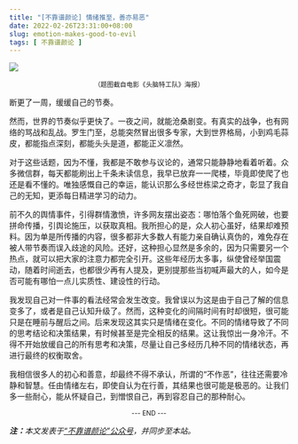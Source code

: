 ```yaml
---
title: "[不靠谱颜论] 情绪推至，善亦易恶"
date: 2022-02-26T23:31:00+08:00
slug: emotion-makes-good-to-evil
tags: [ 不靠谱颜论 ]
---
```


![](/images/2022-02-26/emotion.png)
<center><small>（题图截自电影《头脑特工队》海报）</small></center>

断更了一周，缓缓自己的节奏。

然而，世界的节奏似乎更快了。一夜之间，就能沧桑剧变。有真实的战争，也有网络的骂战和乱战。罗生门至，总能突然冒出很多专家，大到世界格局，小到鸡毛蒜皮，都能指点深刻，都能头头是道，都能正义凛然。

对于这些话题，因为不懂，我都是不敢参与议论的，通常只能静静地看着听着。众多微信群，每天都能刷出上千条未读信息，我早已放弃一一爬楼，毕竟即使爬了也还是看不懂的。唯独感慨自己的幸运，能认识那么多经世栋梁之奇才，彰显了我自己的无知，更添每日精进学习的动力。

前不久的舆情事件，引得群情激愤，许多网友摆出姿态：哪怕落个鱼死网破，也要拼命传播，引舆论施压，以获取真相。我所担心的是，众人初心虽好，结果却难预料。因为单是所传播的内容，很多都非大多数人有能力亲自确认真伪的，难免存在被人带节奏而误入歧途的风险。还好，这种担心显然是多余的，因为只需要另一个热点，就可以把大家的注意力都完全引开。这些年经历太多事，纵使曾经举国震动，随着时间逝去，也都很少再有人提及，更别提那些当初喊声最大的人，如今是否可能有哪怕一点儿实质性、建设性的行动。

我发现自己对一件事的看法经常会发生改变。我曾误以为这是由于自己了解的信息变多了，或者是自己认知升级了。然而，这种变化的间隔时间有时却很短，很可能只是在睡前与醒后之间。后来发现这其实只是情绪在变化。不同的情绪导致了不同的思考结论和决策结果，有时候甚至是完全相反的结果。这让我惊出一身冷汗。不得不开始放缓自己的所有思考和决策，尽量让自己多经历几种不同的情绪状态，再进行最终的权衡取舍。

我相信很多人的初心和善意，却最终不得不承认，所谓的“不作恶”，往往还需要冷静和智慧。任由情绪左右，即使自认为在行善，其结果也很可能是极恶的。让我们多一些耐心，能从怀疑自己，到憎恨自己，再到容忍自己的那种耐心。

<center><small>--- END ---</small></center>

<i><b>注：</b>本文发表于[“不靠谱颜论”公众号](https://mp.weixin.qq.com/s/tVmQ3X2aYdsTBcyshCAI2A)，并同步至本站。</i>
